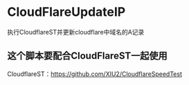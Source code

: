 # CloudFlareUpdateIP
执行CloudflareST并更新cloudflare中域名的A记录
## 这个脚本要配合CloudFlareST一起使用

CloudflareST：https://github.com/XIU2/CloudflareSpeedTest
